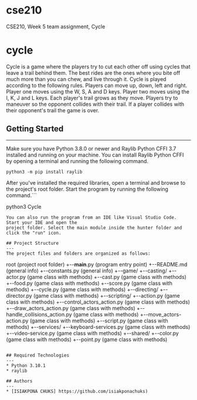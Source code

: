 # cse210
CSE210, Week 5 team assignment, Cycle
# cycle
Cycle is a game where the players try to cut each other off using cycles that leave a trail behind them.
The best rides are the ones where you bite off much more than you can chew, and live through it. Cycle is played according to the following rules. Players can move up, down, left and right. Player one moves using the W, S, A and D keys. Player two moves using the I, K, J and L keys. Each player's trail grows as they move. Players try to maneuver so the opponent collides with their trail.
If a player collides with their opponent's trail the game is over.

## Getting Started
---
Make sure you have Python 3.8.0 or newer and Raylib Python CFFI 3.7 installed and running on your machine. You can install Raylib Python CFFI by opening a terminal and running the following command.
```
python3 -m pip install raylib
```
After you've installed the required libraries, open a terminal and browse to the project's root folder. Start the program by running the following command.```

python3 Cycle 
```
You can also run the program from an IDE like Visual Studio Code. Start your IDE and open the 
project folder. Select the main module inside the hunter folder and click the "run" icon.

## Project Structure
---
The project files and folders are organized as follows:
```
root                   	                (project root folder)
  +--__main__.py		                    (program entry point)
  +--README.md			                    (general info)
  +--constants.py                       (general info)
  +--game/
    +--casting/
      +--actor.py                       (game class with methods)
      +--cast.py                        (game class with methods)
      +--food.py                        (game class with methods)
      +--score.py                       (game class with methods)
      +--cycle.py                       (game class with methods)
    +--directing/
      +--director.py                    (game class with methods)
    +--scripting/
      +--action.py                      (game class with methods)
      +--control_actors_action.py       (game class with methods)
      +--draw_actors_action.py          (game class with methods)
      +--handle_collisions_action.py    (game class with methods)
      +--move_actors-action.py          (game class with methods)
      +--script.py                      (game class with methods)
    +--services/
      +--keyboard-services.py           (game class with methods)
      +--video-service.py               (game class with methods)
    +--shared/
      +--color.py                       (game class with methods)
      +--point.py                       (game class with methods)

```

## Required Technologies
---
* Python 3.10.1
* raylib

## Authors
---
* [ISIAKPONA CHUKS] https://github.com/isiakponachuks)

